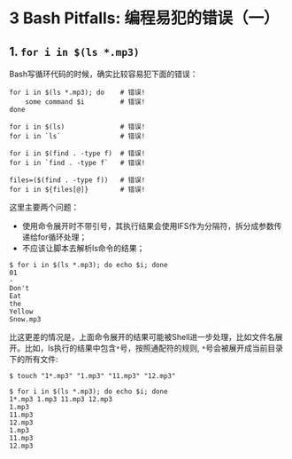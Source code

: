 # **3 Bash Pitfalls: 编程易犯的错误（一）**

## 1. **`for i in $(ls *.mp3)`**

Bash写循环代码的时候，确实比较容易犯下面的错误：

```
for i in $(ls *.mp3); do    # 错误!
    some command $i         # 错误!
done

for i in $(ls)              # 错误!
for i in `ls`               # 错误!

for i in $(find . -type f)  # 错误!
for i in `find . -type f`   # 错误!

files=($(find . -type f))   # 错误!
for i in ${files[@]}        # 错误!
```

这里主要两个问题：

* 使用命令展开时不带引号，其执行结果会使用IFS作为分隔符，拆分成参数传递给for循环处理；
* 不应该让脚本去解析ls命令的结果；

```
$ for i in $(ls *.mp3); do echo $i; done
01
-
Don't
Eat
the
Yellow
Snow.mp3
```

比这更差的情况是，上面命令展开的结果可能被Shell进一步处理，比如文件名展开。比如，ls执行的结果中包含`*`号，按照通配符的规则, `*`号会被展开成当前目录下的所有文件:

```
$ touch "1*.mp3" "1.mp3" "11.mp3" "12.mp3"

$ for i in $(ls *.mp3); do echo $i; done
1*.mp3 1.mp3 11.mp3 12.mp3
1.mp3
11.mp3
12.mp3
1.mp3
11.mp3
12.mp3
```
